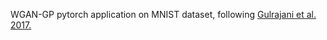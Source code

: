 WGAN-GP pytorch application on MNIST dataset, following [Gulrajani et al. 2017.](https://arxiv.org/pdf/1704.00028.pdf)